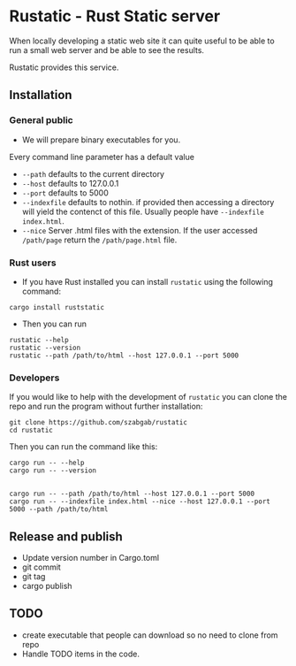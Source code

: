 # Rustatic - Rust Static server

When locally developing a static web site it can quite useful to be able to run a small web server and be able to see the results.

Rustatic provides this service.


## Installation

### General public

* We will prepare binary executables for you.

Every command line parameter has a default value

* `--path` defaults to the current directory
* `--host` defaults to 127.0.0.1
* `--port` defaults to 5000
* `--indexfile` defaults to nothin. if provided then accessing a directory will yield the contenct of this file. Usually people have `--indexfile index.html`.
* `--nice` Server .html files with the extension. If the user accessed `/path/page`  return the `/path/page.html` file.


### Rust users

* If you have Rust installed you can install `rustatic` using the following command:

```
cargo install ruststatic
```

* Then you can run

```
rustatic --help
rustatic --version
rustatic --path /path/to/html --host 127.0.0.1 --port 5000
```

### Developers

If you would like to help with the development of `rustatic` you can clone the repo and run the program without further installation:

```
git clone https://github.com/szabgab/rustatic
cd rustatic
```

Then you can run the command like this:

```
cargo run -- --help
cargo run -- --version


cargo run -- --path /path/to/html --host 127.0.0.1 --port 5000
cargo run -- --indexfile index.html --nice --host 127.0.0.1 --port 5000 --path /path/to/html
```

## Release and publish

* Update version number in Cargo.toml
* git commit
* git tag
* cargo publish

## TODO

* create executable that people can download so no need to clone from repo
* Handle TODO items in the code.
